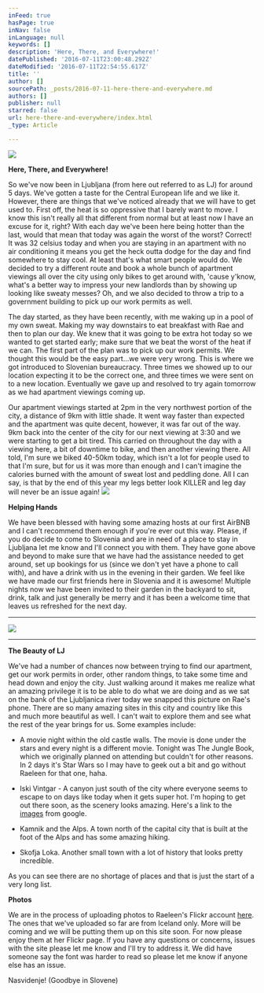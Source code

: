 ```yaml
---
inFeed: true
hasPage: true
inNav: false
inLanguage: null
keywords: []
description: 'Here, There, and Everywhere!'
datePublished: '2016-07-11T23:00:48.292Z'
dateModified: '2016-07-11T22:54:55.617Z'
title: ''
author: []
sourcePath: _posts/2016-07-11-here-there-and-everywhere.md
authors: []
publisher: null
starred: false
url: here-there-and-everywhere/index.html
_type: Article

---
```

![](https://the-grid-user-content.s3-us-west-2.amazonaws.com/e6f41011-b03d-46e0-a739-44d64d79c19d.jpg)

**Here, There, and Everywhere!**

So we've now been in Ljubljana (from here out referred to as LJ) for around 5 days. We've gotten a taste for the Central European life and we like it. However, there are things that we've noticed already that we will have to get used to. First off, the heat is so oppressive that I barely want to move. I know this isn't really all that different from normal but at least now I have an excuse for it, right? With each day we've been here being hotter than the last, would that mean that today was again the worst of the worst? Correct! It was 32 celsius today and when you are staying in an apartment with no air conditioning it means you get the heck outta dodge for the day and find somewhere to stay cool. At least that's what smart people would do. We decided to try a different route and book a whole bunch of apartment viewings all over the city using only bikes to get around with, 'cause y'know, what's a better way to impress your new landlords than by showing up looking like sweaty messes? Oh, and we also decided to throw a trip to a government building to pick up our work permits as well. 

The day started, as they have been recently, with me waking up in a pool of my own sweat. Making my way downstairs to eat breakfast with Rae and then to plan our day. We knew that it was going to be extra hot today so we wanted to get started early; make sure that we beat the worst of the heat if we can. The first part of the plan was to pick up our work permits. We thought this would be the easy part...we were very wrong. This is where we got introduced to Slovenian bureaucracy. Three times we showed up to our location expecting it to be the correct one, and three times we were sent on to a new location. Eventually we gave up and resolved to try again tomorrow as we had apartment viewings coming up. 

Our apartment viewings started at 2pm in the very northwest portion of the city, a distance of 9km with little shade. It went way faster than expected and the apartment was quite decent, however, it was far out of the way. 9km back into the center of the city for our next viewing at 3:30 and we were starting to get a bit tired. This carried on throughout the day with a viewing here, a bit of downtime to bike, and then another viewing there. All told, I'm sure we biked 40-50km today, which isn't a lot for people used to that I'm sure, but for us it was more than enough and I can't imagine the calories burned with the amount of sweat lost and peddling done. All I can say, is that by the end of this year my legs better look KILLER and leg day will never be an issue again!
![](https://the-grid-user-content.s3-us-west-2.amazonaws.com/c57e26c5-8fa8-454a-ae62-6d93e6bfc105.jpg)

**Helping Hands**

We have been blessed with having some amazing hosts at our first AirBNB and I can't recommend them enough if you're ever out this way. Please, if you do decide to come to Slovenia and are in need of a place to stay in Ljubljana let me know and I'll connect you with them. They have gone above and beyond to make sure that we have had the assistance needed to get around, set up bookings for us (since we don't yet have a phone to call with), and have a drink with us in the evening in their garden. We feel like we have made our first friends here in Slovenia and it is awesome! Multiple nights now we have been invited to their garden in the backyard to sit, drink, talk and just generally be merry and it has been a welcome time that leaves us refreshed for the next day. 

****
![](https://the-grid-user-content.s3-us-west-2.amazonaws.com/1a9c8c2c-a6c4-42ee-b067-2ddc8e384254.jpg)

****

**The Beauty of LJ**

We've had a number of chances now between trying to find our apartment, get our work permits in order, other random things, to take some time and head down and enjoy the city. Just walking around it makes me realize what an amazing privilege it is to be able to do what we are doing and as we sat on the bank of the Ljubljanica river today we snapped this picture on Rae's phone. There are so many amazing sites in this city and country like this and much more beautiful as well. I can't wait to explore them and see what the rest of the year brings for us. Some examples include: 

- A movie night within the old castle walls. The movie is done under the stars and every night is a different movie. Tonight was The Jungle Book, which we originally planned on attending but couldn't for other reasons. In 2 days it's Star Wars so I may have to geek out a bit and go without Raeleen for that one, haha. 

- Iski Vintgar - A canyon just south of the city where everyone seems to escape to on days like today when it gets super hot. I'm hoping to get out there soon, as the scenery looks amazing. Here's a link to the [images][0] from google. 

- Kamnik and the Alps. A town north of the capital city that is built at the foot of the Alps and has some amazing hiking. 

- Skofja Loka. Another small town with a lot of history that looks pretty incredible. 

As you can see there are no shortage of places and that is just the start of a very long list. 

**Photos**

We are in the process of uploading photos to Raeleen's Flickr account [here][1]. The ones that we've uploaded so far are from Iceland only. More will be coming and we will be putting them up on this site soon. For now please enjoy them at her Flickr page. If you have any questions or concerns, issues with the site please let me know and I'll try to address it. We did have someone say the font was harder to read so please let me know if anyone else has an issue. 

Nasvidenje! (Goodbye in Slovene)

[0]: https://www.google.si/search?q=ista+vintgar&rlz=1C1CHBF_enCA696CA696&source=lnms&tbm=isch&sa=X&ved=0ahUKEwi8tZPQu-zNAhVLwBQKHWz0DJ8Q_AUICCgB&biw=1536&bih=719#tbm=isch&q=iski+vintgar
[1]: https://www.flickr.com/photos/rae-j09/